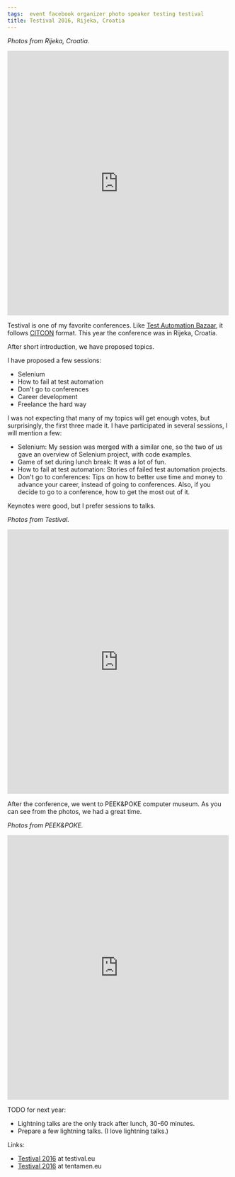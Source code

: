 ```yaml
---
tags:  event facebook organizer photo speaker testing testival
title: Testival 2016, Rijeka, Croatia
---
```

_Photos from Rijeka, Croatia._
<iframe src="https://www.facebook.com/plugins/post.php?href=https%3A%2F%2Fwww.facebook.com%2Fmedia%2Fset%2F%3Fset%3Da.10154558760457290.1073741914.735252289%26type%3D3&width=500" width="500" height="597" style="border:none;overflow:hidden" scrolling="no" frameborder="0" allowTransparency="true"></iframe>

Testival is one of my favorite conferences. Like [Test Automation Bazaar](/test-automation-bazaar), it follows [CITCON](/citcon) format. This year the conference was in Rijeka, Croatia.

After short introduction, we have proposed topics.

I have proposed a few sessions:

- Selenium
- How to fail at test automation
- Don't go to conferences
- Career development
- Freelance the hard way

I was not expecting that many of my topics will get enough votes, but surprisingly, the first three made it. I have participated in several sessions, I will mention a few:

- Selenium: My session was merged with a similar one, so the two of us gave an overview of Selenium project, with code examples.
- Game of set during lunch break: It was a lot of fun.
- How to fail at test automation: Stories of failed test automation projects.
- Don't go to conferences: Tips on how to better use time and money to advance your career, instead of going to conferences. Also, if you decide to go to a conference, how to get the most out of it.

Keynotes were good, but I prefer sessions to talks.

_Photos from Testival._
<iframe src="https://www.facebook.com/plugins/post.php?href=https%3A%2F%2Fwww.facebook.com%2Fmedia%2Fset%2F%3Fset%3Da.10154558773282290.1073741916.735252289%26type%3D3&width=500" width="500" height="597" style="border:none;overflow:hidden" scrolling="no" frameborder="0" allowTransparency="true"></iframe>

After the conference, we went to PEEK&POKE computer museum. As you can see from the photos, we had a great time.

_Photos from PEEK&POKE._
<iframe src="https://www.facebook.com/plugins/post.php?href=https%3A%2F%2Fwww.facebook.com%2Fmedia%2Fset%2F%3Fset%3Da.10154558763702290.1073741915.735252289%26type%3D3&width=500" width="500" height="597" style="border:none;overflow:hidden" scrolling="no" frameborder="0" allowTransparency="true"></iframe>

TODO for next year:

- Lightning talks are the only track after lunch, 30-60 minutes.
- Prepare a few lightning talks. (I love lightning talks.)

Links:

- [Testival 2016](http://www.testival.eu/) at testival.eu
- [Testival 2016](http://blog.tentamen.eu/report-on-testival-2016/) at tentamen.eu
